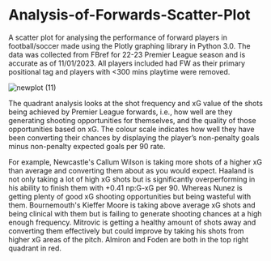 # Analysis-of-Forwards-Scatter-Plot
A scatter plot for analysing the performance of forward players in football/soccer made using the Plotly graphing library in Python 3.0. The data was collected from FBref for 22-23 Premier League season and is accurate as of 11/01/2023. All players included had FW as their primary positional tag and players with <300 mins playtime were removed. 

![newplot (11)](https://user-images.githubusercontent.com/122451735/211830487-aad94fc3-d387-46a9-922b-c99654cbd373.png)

The quadrant analysis looks at the shot frequency and xG value of the shots being achieved by Premier League forwards, i.e., how well are they generating shooting opportunities for themselves, and the quality of those opportunities based on xG. The colour scale indicates how well they have been converting their chances by displaying the player’s non-penalty goals minus non-penalty expected goals per 90 rate. 

For example, Newcastle's Callum Wilson is taking more shots of a higher xG than average and converting them about as you would expect. Haaland is not only taking a lot of high xG shots but is significantly overperforming in his ability to finish them with +0.41 np:G-xG per 90. Whereas Nunez is getting plenty of good xG shooting opportunities but being wasteful with them. Bournemouth's Kieffer Moore is taking above average xG shots and being clinical with them but is failing to generate shooting chances at a high enough frequency. Mitrovic is getting a healthy amount of shots away and converting them effectively but could improve by taking his shots from higher xG areas of the pitch. Almiron and Foden are both in the top right quadrant in red. 

